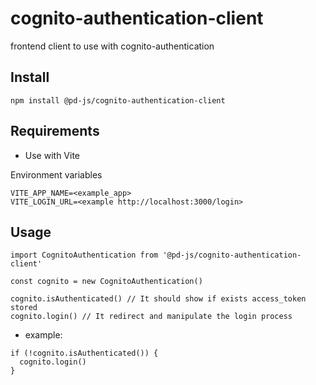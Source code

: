 # cognito-authentication-client
frontend client to use with cognito-authentication

## Install
```
npm install @pd-js/cognito-authentication-client
```

## Requirements
- Use with Vite

Environment variables
```
VITE_APP_NAME=<example_app>
VITE_LOGIN_URL=<example http://localhost:3000/login>
```

## Usage
```
import CognitoAuthentication from '@pd-js/cognito-authentication-client'

const cognito = new CognitoAuthentication()

cognito.isAuthenticated() // It should show if exists access_token stored
cognito.login() // It redirect and manipulate the login process
```
* example:
```
if (!cognito.isAuthenticated()) {
  cognito.login()
}
```
